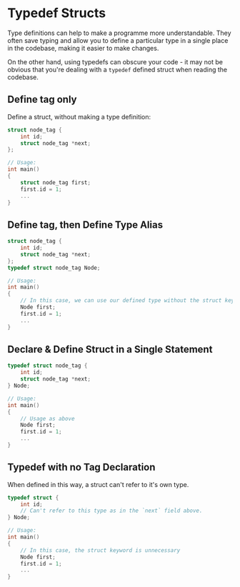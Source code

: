# Typedef Structs
Type definitions can help to make a programme more understandable. They often save typing and allow you to define a particular type in a single place in the codebase, making it easier to make changes.

On the other hand, using typedefs can obscure your code - it may not be obvious that you're dealing with a `typedef` defined struct when reading the codebase.


Define tag only
---------------
Define a struct, without making a type definition:

```c
struct node_tag {
	int id;
	struct node_tag *next;
};

// Usage:
int main()
{
	struct node_tag first;
	first.id = 1;
	...
}
```

Define tag, then Define Type Alias
----------------------------------

```c
struct node_tag {
	int id;
	struct node_tag *next;
};
typedef struct node_tag Node;

// Usage:
int main()
{
	// In this case, we can use our defined type without the struct keyword
	Node first;
	first.id = 1;
	...
}
```

Declare & Define Struct in a Single Statement
---------------------------------------------

```c
typedef struct node_tag {
	int id;
	struct node_tag *next;
} Node;

// Usage:
int main()
{
	// Usage as above
	Node first;
	first.id = 1;
	...
}
```

Typedef with no Tag Declaration
-------------------------------
When defined in this way, a struct can't refer to it's own type.

```c
typedef struct {
	int id;
	// Can't refer to this type as in the `next` field above.
} Node;

// Usage:
int main()
{
	// In this case, the struct keyword is unnecessary
	Node first;
	first.id = 1;
	...
}
```



